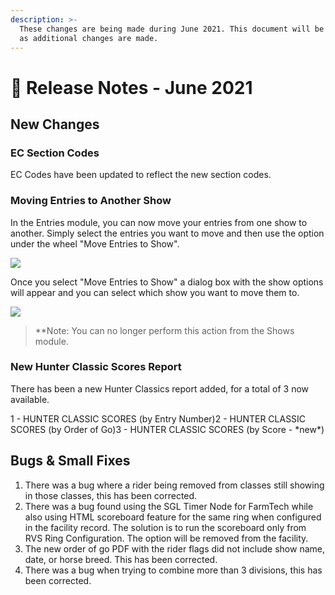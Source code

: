 ```yaml
---
description: >-
  These changes are being made during June 2021. This document will be updated
  as additional changes are made.
---
```


# 📔 Release Notes - June 2021

## New Changes

### EC Section Codes

EC Codes have been updated to reflect the new section codes.

### Moving Entries to Another Show

In the Entries module, you can now move your entries from one show to another. Simply select the entries you want to move and then use the option under the wheel "Move Entries to Show".

![](http://docs.showgroundsonline.com/wp-content/uploads/2021/06/img\_60cb4187c3276.png)

Once you select "Move Entries to Show" a dialog box with the show options will appear and you can select which show you want to move them to.

![](http://docs.showgroundsonline.com/wp-content/uploads/2021/06/img\_60cb429583928.png)

> \*\*Note: You can no longer perform this action from the Shows module.

### New Hunter Classic Scores Report

There has been a new Hunter Classics report added, for a total of 3 now available.

1 - HUNTER CLASSIC SCORES (by Entry Number)2 - HUNTER CLASSIC SCORES (by Order of Go)3 - HUNTER CLASSIC SCORES (by Score - \*new\*)

## Bugs & Small Fixes

1. There was a bug where a rider being removed from classes still showing in those classes, this has been corrected.
2. There was a bug found using the SGL Timer Node for FarmTech while also using HTML scoreboard feature for the same ring when configured in the facility record. The solution is to run the scoreboard only from RVS Ring Configuration. The option will be removed from the facility.
3. The new order of go PDF with the rider flags did not include show name, date, or horse breed. This has been corrected.
4. There was a bug when trying to combine more than 3 divisions, this has been corrected.
